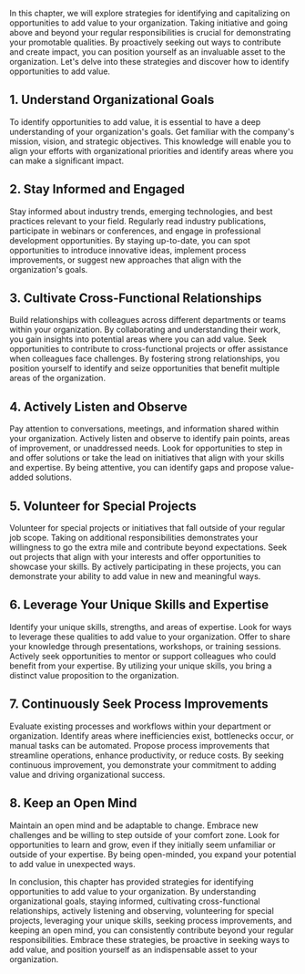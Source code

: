 
In this chapter, we will explore strategies for identifying and capitalizing on opportunities to add value to your organization. Taking initiative and going above and beyond your regular responsibilities is crucial for demonstrating your promotable qualities. By proactively seeking out ways to contribute and create impact, you can position yourself as an invaluable asset to the organization. Let's delve into these strategies and discover how to identify opportunities to add value.

**1. Understand Organizational Goals**
--------------------------------------

To identify opportunities to add value, it is essential to have a deep understanding of your organization's goals. Get familiar with the company's mission, vision, and strategic objectives. This knowledge will enable you to align your efforts with organizational priorities and identify areas where you can make a significant impact.

**2. Stay Informed and Engaged**
--------------------------------

Stay informed about industry trends, emerging technologies, and best practices relevant to your field. Regularly read industry publications, participate in webinars or conferences, and engage in professional development opportunities. By staying up-to-date, you can spot opportunities to introduce innovative ideas, implement process improvements, or suggest new approaches that align with the organization's goals.

**3. Cultivate Cross-Functional Relationships**
-----------------------------------------------

Build relationships with colleagues across different departments or teams within your organization. By collaborating and understanding their work, you gain insights into potential areas where you can add value. Seek opportunities to contribute to cross-functional projects or offer assistance when colleagues face challenges. By fostering strong relationships, you position yourself to identify and seize opportunities that benefit multiple areas of the organization.

**4. Actively Listen and Observe**
----------------------------------

Pay attention to conversations, meetings, and information shared within your organization. Actively listen and observe to identify pain points, areas of improvement, or unaddressed needs. Look for opportunities to step in and offer solutions or take the lead on initiatives that align with your skills and expertise. By being attentive, you can identify gaps and propose value-added solutions.

**5. Volunteer for Special Projects**
-------------------------------------

Volunteer for special projects or initiatives that fall outside of your regular job scope. Taking on additional responsibilities demonstrates your willingness to go the extra mile and contribute beyond expectations. Seek out projects that align with your interests and offer opportunities to showcase your skills. By actively participating in these projects, you can demonstrate your ability to add value in new and meaningful ways.

**6. Leverage Your Unique Skills and Expertise**
------------------------------------------------

Identify your unique skills, strengths, and areas of expertise. Look for ways to leverage these qualities to add value to your organization. Offer to share your knowledge through presentations, workshops, or training sessions. Actively seek opportunities to mentor or support colleagues who could benefit from your expertise. By utilizing your unique skills, you bring a distinct value proposition to the organization.

**7. Continuously Seek Process Improvements**
---------------------------------------------

Evaluate existing processes and workflows within your department or organization. Identify areas where inefficiencies exist, bottlenecks occur, or manual tasks can be automated. Propose process improvements that streamline operations, enhance productivity, or reduce costs. By seeking continuous improvement, you demonstrate your commitment to adding value and driving organizational success.

**8. Keep an Open Mind**
------------------------

Maintain an open mind and be adaptable to change. Embrace new challenges and be willing to step outside of your comfort zone. Look for opportunities to learn and grow, even if they initially seem unfamiliar or outside of your expertise. By being open-minded, you expand your potential to add value in unexpected ways.

In conclusion, this chapter has provided strategies for identifying opportunities to add value to your organization. By understanding organizational goals, staying informed, cultivating cross-functional relationships, actively listening and observing, volunteering for special projects, leveraging your unique skills, seeking process improvements, and keeping an open mind, you can consistently contribute beyond your regular responsibilities. Embrace these strategies, be proactive in seeking ways to add value, and position yourself as an indispensable asset to your organization.

